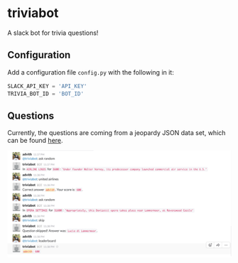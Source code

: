 # triviabot
A slack bot for trivia questions!

## Configuration
Add a configuration file `config.py` with the following in it:
```python
SLACK_API_KEY = 'API_KEY'
TRIVIA_BOT_ID = 'BOT_ID'
```

## Questions
Currently, the questions are coming from a jeopardy JSON data set, which can be found [here](https://www.reddit.com/r/datasets/comments/1uyd0t/200000_jeopardy_questions_in_a_json_file).

![Image](img/use_example.png?raw=true)
